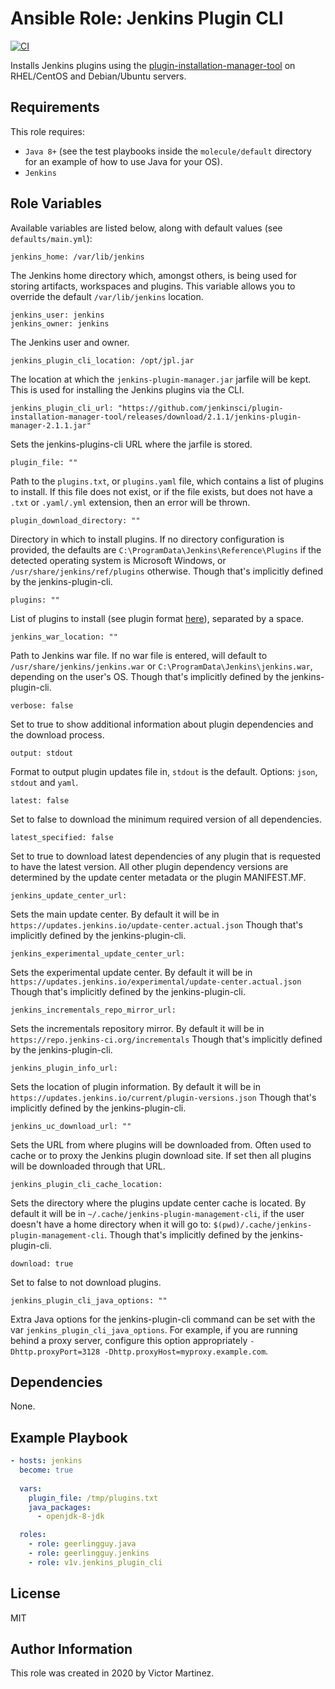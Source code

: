 # Ansible Role: Jenkins Plugin CLI

[![CI](https://github.com/v1v/ansible-role-jenkins_plugin_cli/workflows/CI/badge.svg?event=push)](https://github.com/v1v/ansible-role-jenkins_plugin_cli/actions?query=workflow%3ACI)

Installs Jenkins plugins using the [plugin-installation-manager-tool](https://github.com/jenkinsci/plugin-installation-manager-tool) on RHEL/CentOS and Debian/Ubuntu servers.

## Requirements

This role requires:
* `Java 8+` (see the test playbooks inside the `molecule/default` directory for an example of how to use Java for your OS).
* `Jenkins`

## Role Variables

Available variables are listed below, along with default values (see `defaults/main.yml`):

    jenkins_home: /var/lib/jenkins

The Jenkins home directory which, amongst others, is being used for storing artifacts, workspaces and plugins. This variable allows you to override the default `/var/lib/jenkins` location.

    jenkins_user: jenkins
    jenkins_owner: jenkins

The Jenkins user and owner.

    jenkins_plugin_cli_location: /opt/jpl.jar

The location at which the `jenkins-plugin-manager.jar` jarfile will be kept. This is used for installing the Jenkins plugins via the CLI.

    jenkins_plugin_cli_url: "https://github.com/jenkinsci/plugin-installation-manager-tool/releases/download/2.1.1/jenkins-plugin-manager-2.1.1.jar"

Sets the jenkins-plugins-cli URL where the jarfile is stored.

    plugin_file: ""

Path to the `plugins.txt`, or `plugins.yaml` file, which contains a list of plugins to install. If this file does not exist, or if the file exists, but does not have a `.txt` or `.yaml/.yml` extension, then an error will be thrown.

    plugin_download_directory: ""

Directory in which to install plugins. If no directory configuration is provided, the defaults are `C:\ProgramData\Jenkins\Reference\Plugins` if the detected operating system is Microsoft Windows, or `/usr/share/jenkins/ref/plugins` otherwise. Though that's implicitly defined by the jenkins-plugin-cli.

    plugins: ""

List of plugins to install (see plugin format [here](https://github.com/jenkinsci/plugin-installation-manager-tool#plugin-input-format)), separated by a space.

    jenkins_war_location: ""

Path to Jenkins war file. If no war file is entered, will default to `/usr/share/jenkins/jenkins.war` or `C:\ProgramData\Jenkins\jenkins.war`, depending on the user's OS. Though that's implicitly defined by the jenkins-plugin-cli.

    verbose: false

Set to true to show additional information about plugin dependencies and the download process.

    output: stdout

Format to output plugin updates file in, `stdout` is the default. Options: `json`, `stdout` and `yaml`.

    latest: false

Set to false to download the minimum required version of all dependencies.

    latest_specified: false

Set to true to download latest dependencies of any plugin that is requested to have the latest version. All other plugin dependency versions are determined by the update center metadata or the plugin MANIFEST.MF.

    jenkins_update_center_url:

Sets the main update center. By default it will be in `https://updates.jenkins.io/update-center.actual.json` Though that's implicitly defined by the jenkins-plugin-cli.

    jenkins_experimental_update_center_url:

Sets the experimental update center. By default it will be in `https://updates.jenkins.io/experimental/update-center.actual.json` Though that's implicitly defined by the jenkins-plugin-cli.

    jenkins_incrementals_repo_mirror_url:

Sets the incrementals repository mirror. By default it will be in `https://repo.jenkins-ci.org/incrementals` Though that's implicitly defined by the jenkins-plugin-cli.

    jenkins_plugin_info_url:

Sets the location of plugin information. By default it will be in `https://updates.jenkins.io/current/plugin-versions.json` Though that's implicitly defined by the jenkins-plugin-cli.

    jenkins_uc_download_url: ""

Sets the URL from where plugins will be downloaded from. Often used to cache or to proxy the Jenkins plugin download site. If set then all plugins will be downloaded through that URL.

    jenkins_plugin_cli_cache_location:

Sets the directory where the plugins update center cache is located. By default it will be in `~/.cache/jenkins-plugin-management-cli`, if the user doesn't have a home directory when it will go to: `$(pwd)/.cache/jenkins-plugin-management-cli`. Though that's implicitly defined by the jenkins-plugin-cli.

    download: true

Set to false to not download plugins.

    jenkins_plugin_cli_java_options: ""

Extra Java options for the jenkins-plugin-cli command can be set with the var `jenkins_plugin_cli_java_options`. For example, if you are running behind a proxy server, configure this option appropriately `-Dhttp.proxyPort=3128 -Dhttp.proxyHost=myproxy.example.com`.

## Dependencies

None.

## Example Playbook

```yaml
- hosts: jenkins
  become: true
  
  vars:
    plugin_file: /tmp/plugins.txt
    java_packages:
      - openjdk-8-jdk

  roles:
    - role: geerlingguy.java
    - role: geerlingguy.jenkins
    - role: v1v.jenkins_plugin_cli
```

## License

MIT

## Author Information

This role was created in 2020 by Victor Martinez.